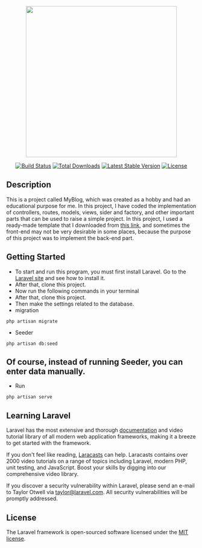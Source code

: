 <p align="center"><a href="https://laravel.com" target="_blank"><img src="https://raw.githubusercontent.com/laravel/art/master/logo-lockup/5%20SVG/2%20CMYK/1%20Full%20Color/laravel-logolockup-cmyk-red.svg" width="400"></a></p>

<p align="center">
<a href="https://travis-ci.org/laravel/framework"><img src="https://travis-ci.org/laravel/framework.svg" alt="Build Status"></a>
<a href="https://packagist.org/packages/laravel/framework"><img src="https://img.shields.io/packagist/dt/laravel/framework" alt="Total Downloads"></a>
<a href="https://packagist.org/packages/laravel/framework"><img src="https://img.shields.io/packagist/v/laravel/framework" alt="Latest Stable Version"></a>
<a href="https://packagist.org/packages/laravel/framework"><img src="https://img.shields.io/packagist/l/laravel/framework" alt="License"></a>
</p>

## Description
This is a project called MyBlog, which was created as a hobby and had an educational purpose for me. In this project, I have coded the implementation of controllers, routes, models, views, sider and factory, and other important parts that can be used to raise a simple project.
In this project, I used a ready-made template that I downloaded from [this link](https://themewagon.com/themes/free-responsive-bootstrap-5-gaming-website-template-cyborg/), and sometimes the front-end may not be very desirable in some places, because the purpose of this project was to implement the back-end part.

## Getting Started
* To start and run this program, you must first install Laravel.
Go to the [Laravel site](https://laravel.com/docs/10.x/installation) and see how to install it.
* After that, clone this project.
* Now run the following commands in your terminal
* After that, clone this project.
* Then make the settings related to the database.
* migration
```
php artisan migrate

```
* Seeder
```
php artisan db:seed

```
## Of course, instead of running Seeder, you can enter data manually.

* Run
```
php artisan serve

```


## Learning Laravel

Laravel has the most extensive and thorough [documentation](https://laravel.com/docs) and video tutorial library of all modern web application frameworks, making it a breeze to get started with the framework.

If you don't feel like reading, [Laracasts](https://laracasts.com) can help. Laracasts contains over 2000 video tutorials on a range of topics including Laravel, modern PHP, unit testing, and JavaScript. Boost your skills by digging into our comprehensive video library.


If you discover a security vulnerability within Laravel, please send an e-mail to Taylor Otwell via [taylor@laravel.com](mailto:taylor@laravel.com). All security vulnerabilities will be promptly addressed.

## License

The Laravel framework is open-sourced software licensed under the [MIT license](https://opensource.org/licenses/MIT).
